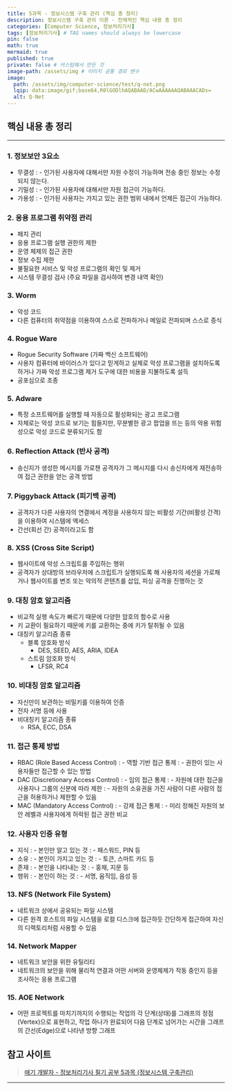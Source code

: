 ```yaml
---
title: 5과목 - 정보시스템 구축 관리 (핵심 총 정리)
description: 정보시스템 구축 관리 이론 - 전체적인 핵심 내용 총 정리
categories: [Computer Science, 정보처리기사]
tags: [정보처리기사] # TAG names should always be lowercase
pin: false
math: true
mermaid: true
published: true
private: false # 커스텀해서 만든 것
image-path: /assets/img # 이미지 공통 경로 변수
image:
  path: /assets/img/computer-science/test/q-net.png
  lqip: data:image/gif;base64,R0lGODlhAQABAAD/ACwAAAAAAQABAAACADs=
  alt: Q-Net
---
```


## 핵심 내용 총 정리

---

### 1. 정보보안 3요소

- 무결성
  : - 인가된 사용자에 대해서만 자원 수정이 가능하며 전송 중인 정보는 수정되지 않는다.
- 기밀성
  : - 인가된 사용자에 대해서만 자원 접근이 가능하다.
- 가용성
  : - 인가된 사용자는 가지고 있는 권한 범위 내에서 언제든 접근이 가능하다.

### 2. 응용 프로그램 취약점 관리

- 패치 관리
- 응용 프로그램 실행 권한의 제한
- 운영 체제의 접근 권한
- 정보 수집 제한
- 불필요한 서비스 및 악성 프로그램의 확인 및 제거
- 시스템 무결성 검사 (주요 파일을 검사하여 변경 내역 확인)

### 3. Worm

- 악성 코드
- 다른 컴퓨터의 취약점을 이용하여 스스로 전파하거나 메일로 전파되며 스스로 증식

### 4. Rogue Ware

- Rogue Security Software (가짜 백신 소프트웨어)
- 사용자 컴퓨터에 바이러스가 있다고 믿게하고 실제로 악성 프로그램을 설치하도록 하거나 가짜 악성 프로그램 제거 도구에 대한 비용을 지불하도록 설득
- 공포심으로 조종

### 5. Adware

- 특정 소프트웨어를 실행할 때 자동으로 활성화되는 광고 프로그램
- 자체로는 악성 코드로 보기는 힘들지만, 무분별한 광고 팝업을 뜨는 등의 악용 위험성으로 악성 코드로 분류되기도 함

### 6. Reflection Attack (반사 공격)

- 송신지가 생성한 메시지를 가로챈 공격자가 그 메시지를 다시 송신자에게 재전송하여 접근 권한을 얻는 공격 방법

### 7. Piggyback Attack (피기백 공격)

- 공격자가 다른 사용자의 연결에서 계정을 사용하지 않는 비활성 기간(비활성 간격)을 이용하여 시스템에 액세스
- 간선(회선 간) 공격이라고도 함

### 8. XSS (Cross Site Script)

- 웹사이트에 악성 스크립트를 주입하는 행위
- 공격자가 상대방의 브라우저에 스크립트가 실행되도록 해 사용자의 세션을 가로채거나 웹사이트를 변조 또는 악의적 콘텐츠를 삽입, 피싱 공격을 진행하는 것

### 9. 대칭 암호 알고리즘

- 비교적 실행 속도가 빠르기 때문에 다양한 암호의 함수로 사용
- 키 교환이 필요하기 때문에 키를 교환하는 중에 키가 탈취될 수 있음
- 대칭키 알고리즘 종류
  - 블록 암호화 방식
    - DES, SEED, AES, ARIA, IDEA
  - 스트림 암호화 방식
    - LFSR, RC4

### 10. 비대칭 암호 알고리즘

- 자신만이 보관하는 비밀키를 이용하여 인증
- 전자 서명 등에 사용
- 비대칭키 알고리즘 종류
  - RSA, ECC, DSA

### 11. 접근 통제 방법

- RBAC (Role Based Access Control)
  : - 역할 기반 접근 통제
  : - 권한이 있는 사용자들만 접근할 수 있는 방법
- DAC (Discretionary Access Control)
  : - 임의 접근 통제
  : - 자원에 대한 접근을 사용자나 그룹의 신분에 따라 제한
  : - 자원의 소유권을 가진 사람이 다른 사람의 접근을 허용하거나 제한할 수 있음
- MAC (Mandatory Access Control)
  : - 강제 접근 통제
  : - 미리 정해진 자원의 보안 레벨과 사용자에게 허락된 접근 권한 비교

### 12. 사용자 인증 유형

- 지식
  : - 본인만 알고 있는 것
  : - 패스워드, PIN 등
- 소유
  : - 본인이 가지고 있는 것
  : - 토큰, 스마트 카드 등
- 존재
  : - 본인을 나타내는 것
  : - 홍채, 지문 등
- 행위
  : - 본인이 하는 것
  : - 서명, 움직임, 음성 등

### 13. NFS (Network File System)

- 네트워크 상에서 공유되는 파일 시스템
- 다른 원격 호스트의 파일 시스템을 로컬 디스크에 접근하듯 간단하게 접근하여 자신의 디렉토리처럼 사용할 수 있음

### 14. Network Mapper

- 네트워크 보안을 위한 유틸리티
- 네트워크의 보안을 위해 물리적 연결과 어떤 서버와 운영체제가 작동 중인지 등을 조사하는 응용 프로그램

### 15. AOE Network

- 어떤 프로젝트를 마치기까지의 수행되는 작업의 각 단계(상태)를 그래프의 정점(Vertex)으로 표현하고, 작업 하나가 완료되어 다음 단계로 넘어가는 시간을 그래프의 간선(Edge)으로 나타낸 방향 그래프

## 참고 사이트

> [애기 개발자 - 정보처리기사 필기 공부 5과목 (정보시스템 구축관리)][ref_site_1]

---

<!-- [^opp]: OBEX Push Profile, 블루투스 장치끼리 인증 없이 정보를 간편하게 교환할 수 있는 방식 -->

<!-- 이미지 -->

<!-- [encryption]: {{page.image-path}}/computer-science/test/encryption.png -->

<!-- 블로그 게시글 -->

<!-- [post-title]: {{site.url}}/posts/heap -->

<!-- 참고 사이트 -->

[ref_site_1]: https://baby-dev.tistory.com/entry/%EC%A0%95%EB%B3%B4%EC%B2%98%EB%A6%AC%EA%B8%B0%EC%82%AC-%ED%95%84%EA%B8%B0-%EA%B3%B5%EB%B6%80-5%EA%B3%BC%EB%AA%A9-%EC%A0%95%EB%B3%B4%EC%8B%9C%EC%8A%A4%ED%85%9C-%EA%B5%AC%EC%B6%95%EA%B4%80%EB%A6%AC
